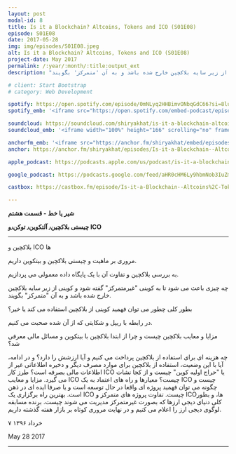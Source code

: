```yaml
---
layout: post
modal-id: 8
title: Is it a Blockchain? Altcoins, Tokens and ICO (S01E08)
episode: S01E08
date: 2017-05-28
img: img/episodes/S01E08.jpeg
alt: Is it a Blockchain? Altcoins, Tokens and ICO (S01E08)
project-date: May 2017
permalink: /:year/:month/:title:output_ext
description: "مروری بر ماهیت و چیستی بلاکچین و بیتکوین داریم. چه چیزی باعث می شود تا به کوینی 'غیرمتمرک' گفته شود و کوینی از زیر سایه بلاکچین خارج شده باشد و به آن 'متمرکز' بگویند."

# client: Start Bootstrap
# category: Web Development

spotify: https://open.spotify.com/episode/0mNLyq2HHBimvONbqGdC66?si=8luxE8etT2umbA-sanwBrg
spotify_emb: '<iframe src="https://open.spotify.com/embed-podcast/episode/0mNLyq2HHBimvONbqGdC66" width="100%" height="232" frameborder="0" allowtransparency="true" allow="encrypted-media"></iframe>'

soundcloud: https://soundcloud.com/shiryakhat/is-it-a-blockchain-altcoins-tokens-and-icoepisode-0008
soundcloud_emb: '<iframe width="100%" height="166" scrolling="no" frameborder="no" allow="autoplay" src="https://w.soundcloud.com/player/?url=https%3A//api.soundcloud.com/tracks/326062294&color=%23ff5500&auto_play=false&hide_related=true&show_comments=true&show_user=true&show_reposts=false&show_teaser=true"></iframe><div style="font-size: 10px; color: #cccccc;line-break: anywhere;word-break: normal;overflow: hidden;white-space: nowrap;text-overflow: ellipsis; font-family: Interstate,Lucida Grande,Lucida Sans Unicode,Lucida Sans,Garuda,Verdana,Tahoma,sans-serif;font-weight: 100;"><a href="https://soundcloud.com/shiryakhat" title="Shir | Khat" target="_blank" style="color: #cccccc; text-decoration: none;">Shir | Khat</a> · <a href="https://soundcloud.com/shiryakhat/is-it-a-blockchain-altcoins-tokens-and-icoepisode-0008" title="Is it a Blockchain? Altcoins, Tokens and ICO(S01E08)" target="_blank" style="color: #cccccc; text-decoration: none;">Is it a Blockchain? Altcoins, Tokens and ICO(S01E08)</a></div>'

anchorfm_emb: '<iframe src="https://anchor.fm/shiryakhat/embed/episodes/Is-it-a-Blockchain--Altcoins--Tokens-and-ICOS01E08-e9idg7" width="100%" frameborder="0" scrolling="no"></iframe>'
anchor: https://anchor.fm/shiryakhat/episodes/Is-it-a-Blockchain--Altcoins--Tokens-and-ICOS01E08-e9idg7

apple_podcast: https://podcasts.apple.com/us/podcast/is-it-a-blockchain-altcoins-tokens-and-ico-s01e08/id1221206951?i=1000386157174

google_podcast: https://podcasts.google.com/feed/aHR0cHM6Ly9hbmNob3IuZm0vcy8xMWFhODUzYy9wb2RjYXN0L3Jzcw/episode/dGFnOnNvdW5kY2xvdWQsMjAxMDp0cmFja3MvMzI2MDYyMjk0?ved=0CB0QzsICahcKEwiw46XZ-NXpAhUAAAAAHQAAAAAQAQ

castbox: https://castbox.fm/episode/Is-it-a-Blockchain--Altcoins%2C-Tokens-and-ICO(S01E08)-id2539522-id216823182?utm_source=website&utm_medium=dlink&utm_campaign=web_share&utm_content=Is%20it%20a%20Blockchain%3F%20Altcoins%2C%20Tokens%20and%20ICO(S01E08)-CastBox_FM

---
```


**شیر یا خط - قسمت هشتم**

**چیستی بلاکچین٫ آلتکوین٫ توکن٫و ICO**

----------------------------------------------------------------------------------------------------------

بلاکچین و ICO ها

مروری بر ماهیت و چیستی بلاکچین و بیتکوین داریم.

به بررسی بلاکچین و تفاوت آن با یک پایگاه داده معمولی می پردازیم.

چه چیزی باعث می شود تا به کوینی "غیرمتمرکز" گفته شود و کوینی از زیر سایه بلاکچین خارج شده باشد و به آن "متمرکز" بگویند.

بطور کلی چطور می توان فهمید کوینی از بلاکچین استفاده می کند یا خیر؟

در رابطه با ریپل و شکایتی که از آن شده صحبت می کنیم.

مزایا و معایب بلاکچین چیست و چرا از ابتدا بلاکچین با بیتکوین و مسائل مالی معرفی شد؟

چه هزینه ای برای استفاده از بلاکچین پرداخت می کنیم و آیا ارزشش را دارد؟ و در ادامه، آیا با این وضعیت، استفاده از بلاکچین برای موارد مصرف دیگر و دخیره اطلاعاتی غیر از اطلاعات مالی بصرفه است؟
طرز کار ICO یا "حراج اولیه کوین" چیست و از کجا نشات می گیرد.
مزایا و معایب ICO چیست؟
معیارها و راه های اعتماد به یک ICO چیست و چگونه می توان فهمید پروژه ای واقعا در حال توسعه است و یا صرفا ایده ای در ذهن است.
بهترین راه برگزاری یک ICO چیست.
تفاوت پروژه های متمرکز و ICOها، و بطور کلی دنیای دیجی ارزها که بصورت غیرمتمرکز مدیریت می شوند چیست.
برنده مسابقه لوگوی دیجی ارز را اعلام می کنیم و در نهایت مروری کوتاه بر بازار هفته گذشته داریم.


۷ خرداد ۱۳۹۶

May 28 2017

----------------------------------------------------------------------------------------------------------
